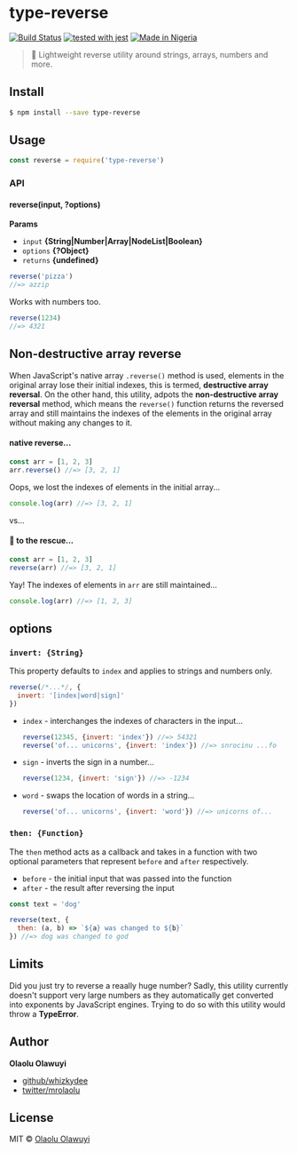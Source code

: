 # type-reverse

[![Build Status](https://api.travis-ci.com/whizkydee/type-reverse.svg?token=zXdJsUqADmau83i9KNqF&branch=dev)](https://travis-ci.org/whizkydee/type-reverse) [![tested with jest](https://img.shields.io/badge/tested_with-jest-99424f.svg)](https://github.com/facebook/jest) [![Made in Nigeria](https://img.shields.io/badge/made%20in-nigeria-008751.svg)](https://github.com/acekyd/made-in-nigeria)

> 🦄 Lightweight reverse utility around strings, arrays, numbers and more.



## Install

```sh
$ npm install --save type-reverse
```


## Usage

```js
const reverse = require('type-reverse')
```

### API

#### reverse(input, ?options)

**Params**

* `input` **{String|Number|Array|NodeList|Boolean}**
* `options` **{?Object}**
* `returns` **{undefined}**

```js
reverse('pizza')
//=> azzip
```

Works with numbers too.

```js
reverse(1234)
//=> 4321
```

## Non-destructive array reverse

When JavaScript's native array `.reverse()` method is used, elements in the original array lose their initial indexes, this is termed, **destructive array reversal**. On the other hand, this utility, adpots the **non-destructive array reversal** method, which means the `reverse()` function returns the reversed array and still maintains the indexes of the elements in the original array without making any changes to it.

#### native reverse...

```js
const arr = [1, 2, 3]
arr.reverse() //=> [3, 2, 1]
```

Oops, we lost the indexes of elements in the initial array...
```js
console.log(arr) //=> [3, 2, 1]
```

vs...

#### 🦄 to the rescue...

```js
const arr = [1, 2, 3]
reverse(arr) //=> [3, 2, 1]
```

Yay! The indexes of elements in `arr` are still maintained...
```js
console.log(arr) //=> [1, 2, 3]
```

## options

### `invert: {String}`

This property defaults to `index` and applies to strings and numbers only.

```js
reverse(/*...*/, {
  invert: '[index|word|sign]'
})
```

* `index` - interchanges the indexes of characters in the input...
  ```js
  reverse(12345, {invert: 'index'}) //=> 54321
  reverse('of... unicorns', {invert: 'index'}) //=> snrocinu ...fo
  ```

* `sign` - inverts the sign in a number...
  ```js
  reverse(1234, {invert: 'sign'}) //=> -1234
  ```

* `word` - swaps the location of words in a string...
  ```js
  reverse('of... unicorns', {invert: 'word'}) //=> unicorns of...
  ```


### `then: {Function}`

The `then` method acts as a callback and takes in a function with two optional parameters that represent `before` and `after` respectively.

* `before` - the initial input that was passed into the function
* `after` - the result after reversing the input

```js
const text = 'dog'

reverse(text, {
  then: (a, b) => `${a} was changed to ${b}`
}) //=> dog was changed to god
```

## Limits

Did you just try to reverse a reaally huge number? Sadly, this utility currently doesn't support very large numbers as they automatically get converted into exponents by JavaScript engines. Trying to do so with this utility would throw a **TypeError**.

## Author

**Olaolu Olawuyi**

* [github/whizkydee](https://github.com/whizkydee)
* [twitter/mrolaolu](https://twitter.com/mrolaolu)

## License

MIT © [Olaolu Olawuyi](http://github.com/whizkydee)
